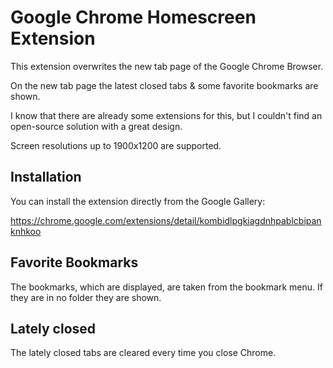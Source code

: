 # Google Chrome Homescreen Extension

This extension overwrites the new tab page of the Google Chrome Browser.

On the new tab page the latest closed tabs & some favorite bookmarks are shown.

I know that there are already some extensions for this, but I couldn't find an open-source solution with a great design.

Screen resolutions up to 1900x1200 are supported.


## Installation

You can install the extension directly from the Google Gallery:

https://chrome.google.com/extensions/detail/kombidlpgkiagdnhpablcbipanknhkoo


## Favorite Bookmarks

The bookmarks, which are displayed, are taken from the bookmark menu. If they are in no folder they are shown.


## Lately closed

The lately closed tabs are cleared every time you close Chrome.
